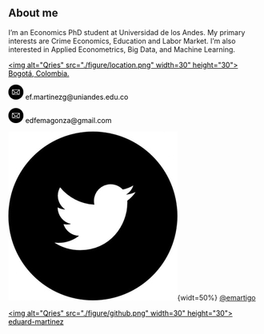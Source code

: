 ## About me

I’m an Economics PhD student at Universidad de los Andes. My primary interests are Crime Economics, Education and Labor Market. I’m also interested in Applied Econometrics, Big Data, and Machine Learning.

<!-- Location -->
<a href="https://www.google.com/maps/place/Bogotá/@4.6486259,-74.2478944,11z/data=!3m1!4b1!4m5!3m4!1s0x8e3f9bfd2da6cb29:0x239d635520a33914!8m2!3d4.7109886!4d-74.072092" style="color:black;"> <img alt="Qries" src="./figure/location.png" width=30" height="30">  Bogotá, Colombia.</a>

<!-- Correo -->
<p style="color:black"><img alt="Qries" src="./figure/correo.png" width=30" height="30"> ef.martinezg@uniandes.edu.co </img></p>

<!-- Correo -->
<p style="color:black"><img alt="Qries" src="./figure/correo.png" width=30" height="30"> edfemagonza@gmail.com </img></p>

<!-- Twitter -->
  ![](/figure/twitter.jpg){widt=50%} [@emartigo]("https://twitter.com/emartigo)

<!-- GitHub -->
<a href="https://github.com/eduard-martinez" style="color:black;"> <img alt="Qries" src="./figure/github.png" width=30" height="30">  eduard-martinez</a>




